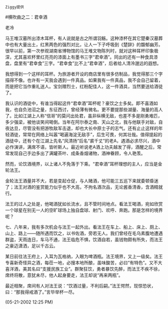 `Ziggy提供`

#横吹曲之二：君幸酒

老冷

马王堆汉墓所出漆木耳杯，有人说就是古之所谓羽觞。这种漆杯在其它楚秦汉墓葬中也有大量出土，红黑两色的强烈对比，让人一下子呼吸到《楚辞》的馥郁幽芳。很早以前，第一次参观湖南省博物馆的马王堆文物陈列时，就对这种耳杯印象极深，尤其喜欢杯里红亮亮的漆面上有墨书三字“君幸酒”。同出的还有一种食具漆盘，盘里有“君幸食”三字。“君幸食”比不上“君幸酒”，后者给人清泠邈远的遐想。

我想得到一个这样的耳杯。为旅游者开设的商店里有很多仿制品，我觉得那三个字描得不像。也许有一天我会遇到一件真品。如果我有一件真品，我不会自己留着，而是把它当作重礼送人。宝剑赠烈士，红粉配佳人，这一件酒具，当然要送给酒徒了。

我认识的酒徒中，有谁当得起这件“君幸酒”耳杯呢？豪饮之士多矣。即不喜酒如我，也自负池沼之量，东征西讨，曾经薄有微名。更不要提那些湖量、海量的高人了。比如江湖上人称“信哥”的莫问出处君，虽非纵横无敌，也差不多是刚勇难匹，多少强梁，被他谈笑间喝倒。当年在阿尔泰之南、天山之北，我与他联手对敌，自夜达旦，尽管没有把游牧敌军击退，却也大长中原士子的志气。还有止止这样的年轻酒徒，常常在网络上叫嚣“喝遍海淀无敌手”，后生可畏，何其壮哉。值得提起的酒徒中，还有个在江湖上先名“风清扬”后名“裘千丈”的老A，遇酒必求尽兴，酒中必作演讲，满席不语，皆听斯人。最近听说老A酒上功夫越发了得，酒醒之后，常常发现自己手边多出了满罐茶叶、成条香烟诸物，酒神眷顾，令人艳羡。

然而，论饮酒境界，以上诸人不免落于下乘。“君幸酒”耳杯理想的主人，应当是金轮法王。

金轮法王酒量并不大，若是变起仓促，与人赌酒，他可能三五巡下来就委顿昏迷了；法王对酒的鉴赏能力似乎也不大高，不拘名酒次品，无论酱香清香，含酒精就行。

法王的过人之处是，他喝酒犹如长流水，且不管时间地点。看法王喝酒，宛如欣赏一个球星在别无一人的空旷球场上独自盘球、射门、欢呼、奔跑。那是怎样的境界呢？

七、八年来，我有多次机会与法王一起外出。看法王在车上、船上、床上、厕上、山上、路上——随所遇而饮之，以书佐酒，旁若无人。我们曾经在毛乌素腹地遭遇群盗，天雨连日，车马不通，法王临危不惧，饮酒自若，虽钱物颇有所失，而法王之豪迈潇洒，足以千古云。

某日前往法王府上，入耳为瓦格纳，入眼为啤酒瓶。法王境界，又上一级矣。法王专喜新奇怪异之酒，每莅一地，必搜本地所酿，虽味酸苦，必曰“有特色”。又不大喜洋酒，美其名曰“支援民族工业”。群聚狂饮，勇者暴饮先醉，而法王不疾不徐，席终将散，意犹未尽，他人起身要走，法王却说“再来两瓶”。

最近相聚，席间有人对法王说：“饮酒过量，不利后嗣。”法王愕然，现惊恐状，曰：“那我得戒酒了。”言毕举杯一尽。

(05-21-2002 12:25 PM)
